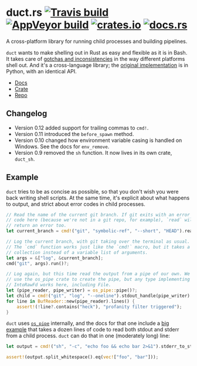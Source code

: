 # duct.rs [![Travis build](https://travis-ci.org/oconnor663/duct.rs.svg?branch=master)](https://travis-ci.org/oconnor663/duct.rs) [![AppVeyor build](https://ci.appveyor.com/api/projects/status/w3g0fplnx234bxji/branch/master?svg=true)](https://ci.appveyor.com/project/oconnor663/duct-rs/branch/master) [![crates.io](https://img.shields.io/crates/v/duct.svg)](https://crates.io/crates/duct) [![docs.rs](https://docs.rs/duct/badge.svg)](https://docs.rs/duct)

A cross-platform library for running child processes and building
pipelines.

`duct` wants to make shelling out in Rust as easy and flexible as it is in
Bash. It takes care of [gotchas and
inconsistencies](https://github.com/oconnor663/duct.py/blob/master/spec.md)
in the way different platforms shell out. And it's a cross-language library;
the [original implementation](https://github.com/oconnor663/duct.py) is in
Python, with an identical API.

- [Docs](https://docs.rs/duct)
- [Crate](https://crates.io/crates/duct)
- [Repo](https://github.com/oconnor663/duct.rs)

## Changelog

- Version 0.12 added support for trailing commas to `cmd!`.
- Version 0.11 introduced the `before_spawn` method.
- Version 0.10 changed how environment variable casing is handled on Windows.
  See the docs for `env_remove`.
- Version 0.9 removed the `sh` function. It now lives in its own crate, `duct_sh`.

## Example

`duct` tries to be as concise as possible, so that you don't wish you were
back writing shell scripts. At the same time, it's explicit about what
happens to output, and strict about error codes in child processes.

```rust
// Read the name of the current git branch. If git exits with an error
// code here (because we're not in a git repo, for example), `read` will
// return an error too.
let current_branch = cmd!("git", "symbolic-ref", "--short", "HEAD").read()?;

// Log the current branch, with git taking over the terminal as usual.
// The `cmd` function works just like the `cmd!` macro, but it takes a
// collection instead of a variable list of arguments.
let args = &["log", &current_branch];
cmd("git", args).run()?;

// Log again, but this time read the output from a pipe of our own. We
// use the os_pipe crate to create the pipe, but any type implementing
// IntoRawFd works here, including File.
let (pipe_reader, pipe_writer) = os_pipe::pipe()?;
let child = cmd!("git", "log", "--oneline").stdout_handle(pipe_writer).start()?;
for line in BufReader::new(pipe_reader).lines() {
    assert!(!line?.contains("heck"), "profanity filter triggered");
}
```

`duct` uses [`os_pipe`](https://github.com/oconnor663/os_pipe.rs)
internally, and the docs for that one include a [big
example](https://docs.rs/os_pipe#example) that takes a dozen lines of code
to read both stdout and stderr from a child process. `duct` can do that in
one (moderately long) line:

```rust
let output = cmd!("sh", "-c", "echo foo && echo bar 2>&1").stderr_to_stdout().read().unwrap();

assert!(output.split_whitespace().eq(vec!["foo", "bar"]));
```
